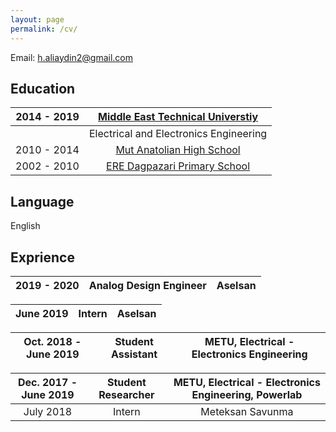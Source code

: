 ```yaml
---
layout: page
permalink: /cv/
---
```


Email: [h.aliaydin2@gmail.com](mailto:h.aliaydin2@gmail.com)

## Education

|2014 - 2019 |[Middle East Technical Universtiy](https://eee.metu.edu.tr/)|
| :-------: | :-------: |
| | Electrical and Electronics Engineering|           
|2010 - 2014| [Mut Anatolian High School](http://mutanadolu.meb.k12.tr/)|
|2002 - 2010| [ERE Dagpazari Primary School](http://eredagpazariilkokulu-ortaokulu.meb.k12.tr/)|

## Language

English

## Exprience 

| 2019 - 2020 | Analog Design Engineer | Aselsan |
| :-------: | :-------: | :------: |

| June 2019 | Intern | Aselsan | 
| :-------: | :-------: | :------: |

|Oct. 2018 - June 2019|Student Assistant |  METU, Electrical - Electronics Engineering|
| :-------: | :-------: | :------: |

|Dec. 2017 - June 2019 | Student Researcher| METU, Electrical - Electronics Engineering, Powerlab|
| :-------: | :-------: | :------: |
|July 2018| Intern | Meteksan Savunma|




